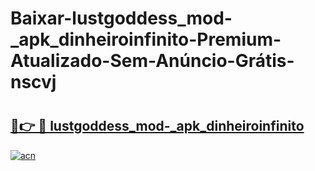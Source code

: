 # Baixar-lustgoddess_mod-_apk_dinheiroinfinito-Premium-Atualizado-Sem-Anúncio-Grátis-nscvj

# <h2><a href="https://qkjzlr.esa.edu.pl?src=lustgoddess_mod-_apk_dinheiroinfinito&ref=nscvj">🔗👉 🔴 lustgoddess_mod-_apk_dinheiroinfinito</a></h2>

[![acn](https://github.com/user-attachments/assets/0f9c940e-d8b0-45ae-aac7-cd30a18b3e1c)](https://qkjzlr.esa.edu.pl?src=lustgoddess_mod-_apk_dinheiroinfinito&ref=nscvj)

